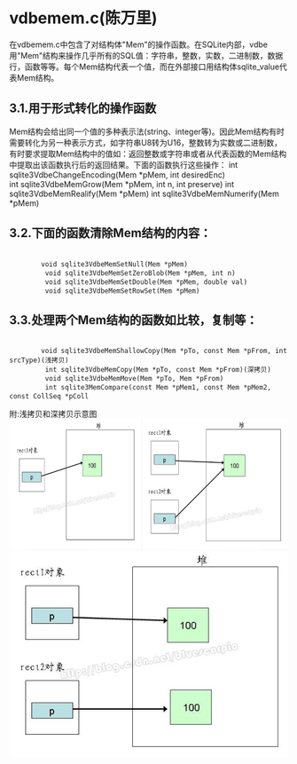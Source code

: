 # vdbemem.c(陈万里)
在vdbemem.c中包含了对结构体"Mem"的操作函数。在SQLite内部，vdbe用"Mem"结构来操作几乎所有的SQL值：字符串，整数，实数，二进制数，数据行，函数等等。每个Mem结构代表一个值，而在外部接口用结构体sqlite_value代表Mem结构。

## 3.1.用于形式转化的操作函数 

   Mem结构会给出同一个值的多种表示法(string、integer等)。因此Mem结构有时需要转化为另一种表示方式，如字符串U8转为U16，整数转为实数或二进制数，有时要求提取Mem结构中的值如：返回整数或字符串或者从代表函数的Mem结构中提取出该函数执行后的返回结果。下面的函数执行这些操作：
         int sqlite3VdbeChangeEncoding(Mem *pMem, int desiredEnc)    
         int sqlite3VdbeMemGrow(Mem *pMem, int n, int preserve)
         int sqlite3VdbeMemRealify(Mem *pMem)
         int sqlite3VdbeMemNumerify(Mem *pMem)

## 3.2.下面的函数清除Mem结构的内容：
```

        void sqlite3VdbeMemSetNull(Mem *pMem)
         void sqlite3VdbeMemSetZeroBlob(Mem *pMem, int n)
         void sqlite3VdbeMemSetDouble(Mem *pMem, double val)
         void sqlite3VdbeMemSetRowSet(Mem *pMem)
```

##  3.3.处理两个Mem结构的函数如比较，复制等：

```

        void sqlite3VdbeMemShallowCopy(Mem *pTo, const Mem *pFrom, int srcType)(浅拷贝)
         int sqlite3VdbeMemCopy(Mem *pTo, const Mem *pFrom)(深拷贝)
         void sqlite3VdbeMemMove(Mem *pTo, Mem *pFrom)
         int sqlite3MemCompare(const Mem *pMem1, const Mem *pMem2, const CollSeq *pColl
```

         
附:浅拷贝和深拷贝示意图
  <img src="copy.png">
  <img src="copy2.jpg">
